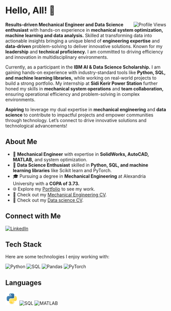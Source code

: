 # Hello, All! 🌟

<img align="right" src="https://komarev.com/ghpvc/?username=MO7AMED3TWAN" alt="Profile Views" />

**Results-driven Mechanical Engineer and Data Science enthusiast** with hands-on experience in **mechanical system optimization, machine learning and data analysis.** Skilled at transforming data into actionable insights bringing a unique blend of **engineering expertise** and **data-driven** problem-solving to deliver innovative solutions. Known for my **leadership** and **technical proficiency.** I am committed to driving efficiency and innovation in multidisciplinary environments.

Currently, as a participant in the **IBM AI & Data Science Scholarship.** I am gaining hands-on experience with industry-standard tools like **Python, SQL, and machine learning libraries,** while working on real-world projects to build a strong portfolio. My internship at **Sidi Kerir Power Station** further honed my skills in **mechanical system operations** and **team collaboration,** ensuring operational efficiency and problem-solving in complex environments.

**Aspiring** to leverage my dual expertise in **mechanical engineering** and **data science** to contribute to impactful projects and empower communities through technology. Let’s connect to drive innovative solutions and technological advancements!

## About Me
- 💼 **Mechanical Engineer** with expertise in **SolidWorks, AutoCAD, MATLAB,** and system optimization.
- 💼 **Data Science Enthusiast** skilled in **Python, SQL, and machine learning libraries** like Scikit learn and PyTorch.
- 🎓 Pursuing a degree in **Mechanical Engineering** at Alexandria University with a **CGPA of 3.73.**
- 🌐 Explore my [Portfolio](https://github.com/Ahmed-Samy-Elsaiid?tab=repositories) to see my work.
- 📄 Check out my [Mechanical Engineering CV](https://drive.google.com/file/d/1wNUsHXU5zp9WDFHzxyZxpo776UF9a-cK/view?usp=drive_link).
- 📄 Check out my [Data science CV](https://drive.google.com/file/d/1BHKUFWoUWp63Qm7qRfifA7ZnGKKDtFxX/view?usp=drive_link).

## Connect with Me

<p align="left">
  <a href="https://www.linkedin.com/in/ahmed-samy-741a4a315/" target="_blank">
    <img src="https://raw.githubusercontent.com/rahuldkjain/github-profile-readme-generator/master/src/images/icons/Social/linked-in-alt.svg" alt="LinkedIn" height="40" width="40" />
  </a>
</p>

## Tech Stack

Here are some technologies I enjoy working with:

<p align="left">
  <img src="https://www.vectorlogo.zone/logos/python/python-icon.svg" alt="Python" width="40" height="40"/>
  <img src="https://www.svgrepo.com/show/331760/sql-database-generic.svg" alt="SQL" width="40" height="40"/>
  <img src="https://cdn.worldvectorlogo.com/logos/pandas.svg" alt="Pandas" width="40" height="40"/>
  <img src="https://www.vectorlogo.zone/logos/pytorch/pytorch-icon.svg" alt="PyTorch" width="40" height="40"/>
</p>

## Languages

<p align="left">
  <img src="https://raw.githubusercontent.com/devicons/devicon/master/icons/python/python-original.svg" alt="Python" width="40" height="40"/>
  <img src="https://www.svgrepo.com/show/331760/sql-database-generic.svg" alt="SQL" width="40" height="40"/>
  <img src="https://www.svgrepo.com/show/373830/matlab.svg" alt="MATLAB" width="40" height="40"/>
</p>


